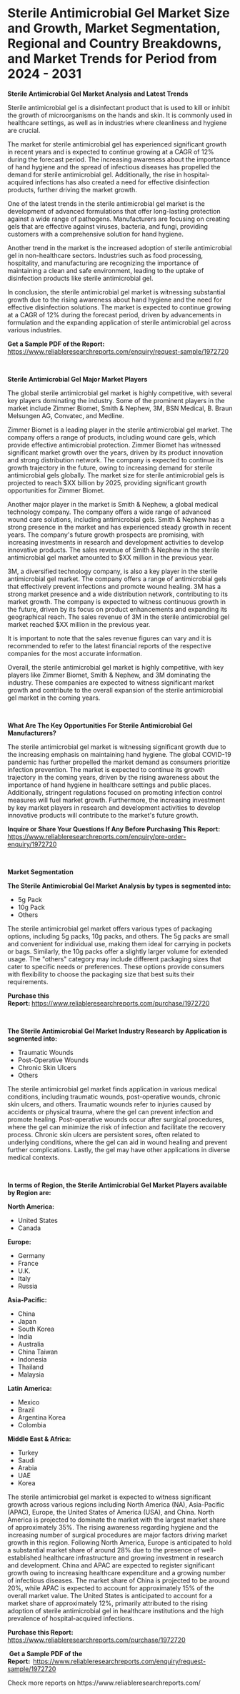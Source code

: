 <p><h1>Sterile Antimicrobial Gel Market Size and Growth, Market Segmentation, Regional and Country Breakdowns, and Market Trends for Period from 2024 -  2031</h1></p><p><strong>Sterile Antimicrobial Gel Market Analysis and Latest Trends</strong></p>
<p><p>Sterile antimicrobial gel is a disinfectant product that is used to kill or inhibit the growth of microorganisms on the hands and skin. It is commonly used in healthcare settings, as well as in industries where cleanliness and hygiene are crucial.</p><p>The market for sterile antimicrobial gel has experienced significant growth in recent years and is expected to continue growing at a CAGR of 12% during the forecast period. The increasing awareness about the importance of hand hygiene and the spread of infectious diseases has propelled the demand for sterile antimicrobial gel. Additionally, the rise in hospital-acquired infections has also created a need for effective disinfection products, further driving the market growth.</p><p>One of the latest trends in the sterile antimicrobial gel market is the development of advanced formulations that offer long-lasting protection against a wide range of pathogens. Manufacturers are focusing on creating gels that are effective against viruses, bacteria, and fungi, providing customers with a comprehensive solution for hand hygiene.</p><p>Another trend in the market is the increased adoption of sterile antimicrobial gel in non-healthcare sectors. Industries such as food processing, hospitality, and manufacturing are recognizing the importance of maintaining a clean and safe environment, leading to the uptake of disinfection products like sterile antimicrobial gel.</p><p>In conclusion, the sterile antimicrobial gel market is witnessing substantial growth due to the rising awareness about hand hygiene and the need for effective disinfection solutions. The market is expected to continue growing at a CAGR of 12% during the forecast period, driven by advancements in formulation and the expanding application of sterile antimicrobial gel across various industries.</p></p>
<p><strong>Get a Sample PDF of the Report:&nbsp;</strong> <a href="https://www.reliableresearchreports.com/enquiry/request-sample/1972720">https://www.reliableresearchreports.com/enquiry/request-sample/1972720</a></p>
<p>&nbsp;</p>
<p><strong>Sterile Antimicrobial Gel Major Market Players</strong></p>
<p><p>The global sterile antimicrobial gel market is highly competitive, with several key players dominating the industry. Some of the prominent players in the market include Zimmer Biomet, Smith & Nephew, 3M, BSN Medical, B. Braun Melsungen AG, Convatec, and Medline.</p><p>Zimmer Biomet is a leading player in the sterile antimicrobial gel market. The company offers a range of products, including wound care gels, which provide effective antimicrobial protection. Zimmer Biomet has witnessed significant market growth over the years, driven by its product innovation and strong distribution network. The company is expected to continue its growth trajectory in the future, owing to increasing demand for sterile antimicrobial gels globally. The market size for sterile antimicrobial gels is projected to reach $XX billion by 2025, providing significant growth opportunities for Zimmer Biomet.</p><p>Another major player in the market is Smith & Nephew, a global medical technology company. The company offers a wide range of advanced wound care solutions, including antimicrobial gels. Smith & Nephew has a strong presence in the market and has experienced steady growth in recent years. The company's future growth prospects are promising, with increasing investments in research and development activities to develop innovative products. The sales revenue of Smith & Nephew in the sterile antimicrobial gel market amounted to $XX million in the previous year.</p><p>3M, a diversified technology company, is also a key player in the sterile antimicrobial gel market. The company offers a range of antimicrobial gels that effectively prevent infections and promote wound healing. 3M has a strong market presence and a wide distribution network, contributing to its market growth. The company is expected to witness continuous growth in the future, driven by its focus on product enhancements and expanding its geographical reach. The sales revenue of 3M in the sterile antimicrobial gel market reached $XX million in the previous year.</p><p>It is important to note that the sales revenue figures can vary and it is recommended to refer to the latest financial reports of the respective companies for the most accurate information.</p><p>Overall, the sterile antimicrobial gel market is highly competitive, with key players like Zimmer Biomet, Smith & Nephew, and 3M dominating the industry. These companies are expected to witness significant market growth and contribute to the overall expansion of the sterile antimicrobial gel market in the coming years.</p></p>
<p>&nbsp;</p>
<p><strong>What Are The Key Opportunities For Sterile Antimicrobial Gel Manufacturers?</strong></p>
<p><p>The sterile antimicrobial gel market is witnessing significant growth due to the increasing emphasis on maintaining hand hygiene. The global COVID-19 pandemic has further propelled the market demand as consumers prioritize infection prevention. The market is expected to continue its growth trajectory in the coming years, driven by the rising awareness about the importance of hand hygiene in healthcare settings and public places. Additionally, stringent regulations focused on promoting infection control measures will fuel market growth. Furthermore, the increasing investment by key market players in research and development activities to develop innovative products will contribute to the market's future growth.</p></p>
<p><strong>Inquire or Share Your Questions If Any Before Purchasing This Report:</strong> <a href="https://www.reliableresearchreports.com/enquiry/pre-order-enquiry/1972720">https://www.reliableresearchreports.com/enquiry/pre-order-enquiry/1972720</a></p>
<p>&nbsp;</p>
<p><strong>Market Segmentation</strong></p>
<p><strong>The Sterile Antimicrobial Gel Market Analysis by types is segmented into:</strong></p>
<p><ul><li>5g Pack</li><li>10g Pack</li><li>Others</li></ul></p>
<p><p>The sterile antimicrobial gel market offers various types of packaging options, including 5g packs, 10g packs, and others. The 5g packs are small and convenient for individual use, making them ideal for carrying in pockets or bags. Similarly, the 10g packs offer a slightly larger volume for extended usage. The "others" category may include different packaging sizes that cater to specific needs or preferences. These options provide consumers with flexibility to choose the packaging size that best suits their requirements.</p></p>
<p><strong>Purchase this Report:&nbsp;</strong><a href="https://www.reliableresearchreports.com/purchase/1972720">https://www.reliableresearchreports.com/purchase/1972720</a></p>
<p>&nbsp;</p>
<p><strong>The Sterile Antimicrobial Gel Market Industry Research by Application is segmented into:</strong></p>
<p><ul><li>Traumatic Wounds</li><li>Post-Operative Wounds</li><li>Chronic Skin Ulcers</li><li>Others</li></ul></p>
<p><p>The sterile antimicrobial gel market finds application in various medical conditions, including traumatic wounds, post-operative wounds, chronic skin ulcers, and others. Traumatic wounds refer to injuries caused by accidents or physical trauma, where the gel can prevent infection and promote healing. Post-operative wounds occur after surgical procedures, where the gel can minimize the risk of infection and facilitate the recovery process. Chronic skin ulcers are persistent sores, often related to underlying conditions, where the gel can aid in wound healing and prevent further complications. Lastly, the gel may have other applications in diverse medical contexts.</p></p>
<p>&nbsp;</p>
<p><strong>In terms of Region, the Sterile Antimicrobial Gel Market Players available by Region are:</strong></p>
<p>
    <p> <strong> North America: </strong>
        <ul>
            <li>United States</li>
            <li>Canada</li>
        </ul>
        </p> 
    <p> <strong> Europe: </strong>
        <ul>
            <li>Germany</li>
            <li>France</li>
            <li>U.K.</li>
            <li>Italy</li>
            <li>Russia</li>
        </ul>
        </p> 
    <p> <strong> Asia-Pacific: </strong>
        <ul>
            <li>China</li>
            <li>Japan</li>
            <li>South Korea</li>
            <li>India</li>
            <li>Australia</li>
            <li>China Taiwan</li>
            <li>Indonesia</li>
            <li>Thailand</li>
            <li>Malaysia</li>
        </ul>
        </p> 
    <p> <strong> Latin America: </strong>
        <ul>
            <li>Mexico</li>
            <li>Brazil</li>
            <li>Argentina Korea</li>
            <li>Colombia</li>
        </ul>
        </p> 
    <p> <strong> Middle East & Africa: </strong>
        <ul>
            <li>Turkey</li>
            <li>Saudi</li>
            <li>Arabia</li>
            <li>UAE</li>
            <li>Korea</li>
        </ul>
    </p>
    </p>
<p><p>The sterile antimicrobial gel market is expected to witness significant growth across various regions including North America (NA), Asia-Pacific (APAC), Europe, the United States of America (USA), and China. North America is projected to dominate the market with the largest market share of approximately 35%. The rising awareness regarding hygiene and the increasing number of surgical procedures are major factors driving market growth in this region. Following North America, Europe is anticipated to hold a substantial market share of around 28% due to the presence of well-established healthcare infrastructure and growing investment in research and development. China and APAC are expected to register significant growth owing to increasing healthcare expenditure and a growing number of infectious diseases. The market share of China is projected to be around 20%, while APAC is expected to account for approximately 15% of the overall market value. The United States is anticipated to account for a market share of approximately 12%, primarily attributed to the rising adoption of sterile antimicrobial gel in healthcare institutions and the high prevalence of hospital-acquired infections.</p></p>
<p><strong>Purchase this Report: </strong><a href="https://www.reliableresearchreports.com/purchase/1972720">https://www.reliableresearchreports.com/purchase/1972720</a></p>
<p>&nbsp;<strong>Get a Sample PDF of the Report:&nbsp;&nbsp;</strong><a href="https://www.reliableresearchreports.com/enquiry/request-sample/1972720">https://www.reliableresearchreports.com/enquiry/request-sample/1972720</a></p>
<p><strong></strong></p>
<p>Check more reports on https://www.reliableresearchreports.com/</p>